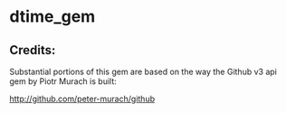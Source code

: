 # dtime_gem




## Credits:

Substantial portions of this gem are based on the way the Github v3 api gem
by Piotr Murach is built:

http://github.com/peter-murach/github


